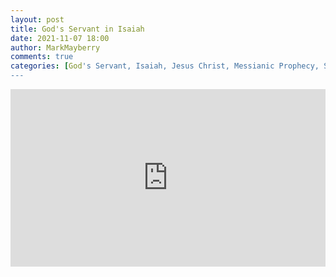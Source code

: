 ```yaml
---
layout: post
title: God's Servant in Isaiah
date: 2021-11-07 18:00
author: MarkMayberry
comments: true
categories: [God's Servant, Isaiah, Jesus Christ, Messianic Prophecy, Sermon]
---
```

<div style="padding: 56.25% 0 0 0; position: relative;"><iframe style="position: absolute; top: 0; left: 0; width: 100%; height: 100%;" title="God&amp;#039;s Servant in Isaiah, by Mark Mayberry" src="https://player.vimeo.com/video/645054317?h=861e86c129&amp;badge=0&amp;autopause=0&amp;player_id=0&amp;app_id=58479" frameborder="0" allowfullscreen=""></iframe></div>
<p>
<script src="https://player.vimeo.com/api/player.js"></script>
</p>
